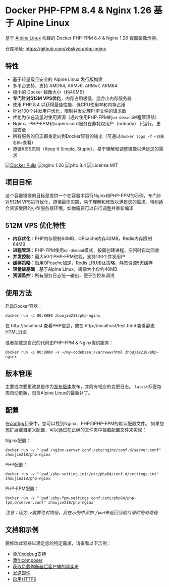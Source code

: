 # Docker PHP-FPM 8.4 & Nginx 1.26 基于 Alpine Linux

基于 [Alpine Linux](https://www.alpinelinux.org/) 构建的 Docker PHP-FPM 8.4 & Nginx 1.26 容器镜像示例。

仓库地址: https://github.com/vbskycn/php-nginx

## 特性

* 基于轻量级且安全的 Alpine Linux 发行版构建
* 多平台支持，支持 AMD64, ARMv6, ARMv7, ARM64
* 极小的 Docker 镜像大小（约40MB）
* **专门针对512M VPS优化**，内存占用极低，适合小内存服务器
* 使用 PHP 8.4 以获得最佳性能、低CPU使用率和内存占用
* 针对100个并发用户优化，限制并发处理PHP文件的请求数
* 优化为仅在流量时使用资源（通过使用PHP-FPM的`on-demand`进程管理器）
* Nginx、PHP-FPM和supervisord服务在非特权用户（nobody）下运行，更加安全
* 所有服务的日志都重定向到Docker容器的输出（可通过`docker logs -f <容器名称>`查看）
* 遵循KISS原则（Keep It Simple, Stupid），易于理解和调整镜像以满足您的需求

[![Docker Pulls](https://img.shields.io/docker/pulls/zhoujie218/php-nginx.svg)](https://hub.docker.com/r/zhoujie218/php-nginx/)
![nginx 1.26](https://img.shields.io/badge/nginx-1.26-brightgreen.svg)
![php 8.4](https://img.shields.io/badge/php-8.4-brightgreen.svg)
![License MIT](https://img.shields.io/badge/license-MIT-blue.svg)

## 项目目标

这个容器镜像的目标是提供一个在容器中运行Nginx和PHP-FPM的示例，专门针对512M VPS进行优化，遵循最佳实践，易于理解和修改以满足您的需求。特别适合资源受限的小型服务器环境。如你需要可以自行调整并重新编译

## 512M VPS 优化特性

* **内存优化**：PHP内存限制64MB，OPcache内存32MB，Redis内存限制64MB
* **进程管理**：PHP-FPM使用`on-demand`模式，按需创建进程，空闲时自动回收
* **并发控制**：最大50个PHP-FPM进程，支持100个并发用户
* **缓存策略**：启用OPcache加速，Redis LRU淘汰策略，静态资源5天缓存
* **轻量级基础**：基于Alpine Linux，镜像大小仅约40MB
* **资源监控**：所有服务日志统一输出，便于监控和调试

## 使用方法

启动Docker容器：

    docker run -p 80:8080 zhoujie218/php-nginx

在 http://localhost 查看PHP信息，或在 http://localhost/test.html 查看静态HTML页面

或者挂载您自己的代码由PHP-FPM & Nginx提供服务：

    docker run -p 80:8080 -v ~/my-codebase:/var/www/html zhoujie218/php-nginx

## 版本管理

主要或次要更改总是作为[发布版本](https://github.com/zhoujie218/php-nginx/releases)发布，并附有相应的变更日志。
`latest`标签每周自动更新，包含Alpine Linux的最新补丁。

## 配置

在[config/](config/)目录中，您可以找到Nginx、PHP和PHP-FPM的默认配置文件。
如果您想扩展或自定义配置，可以通过在正确的文件夹中挂载配置文件来实现：

Nginx配置：

    docker run -v "`pwd`/nginx-server.conf:/etc/nginx/conf.d/server.conf" zhoujie218/php-nginx

PHP配置：

    docker run -v "`pwd`/php-setting.ini:/etc/php84/conf.d/settings.ini" zhoujie218/php-nginx

PHP-FPM配置：

    docker run -v "`pwd`/php-fpm-settings.conf:/etc/php84/php-fpm.d/server.conf" zhoujie218/php-nginx

_注意：因为`-v`需要绝对路径，我在示例中添加了`pwd`来返回当前目录的绝对路径_

## 文档和示例

要修改此容器以满足您的特定需求，请查看以下示例：

* [添加xdebug支持](https://github.com/zhoujie218/php-nginx/blob/main/docs/xdebug-support.md)
* [添加composer](https://github.com/zhoujie218/php-nginx/blob/main/docs/composer-support.md)
* [获取负载均衡器后客户端的真实IP](https://github.com/zhoujie218/php-nginx/blob/main/docs/real-ip-behind-loadbalancer.md)
* [发送邮件](https://github.com/zhoujie218/php-nginx/blob/main/docs/sending-emails.md)
* [启用HTTPS](https://github.com/zhoujie218/php-nginx/blob/main/docs/enable-https.md)